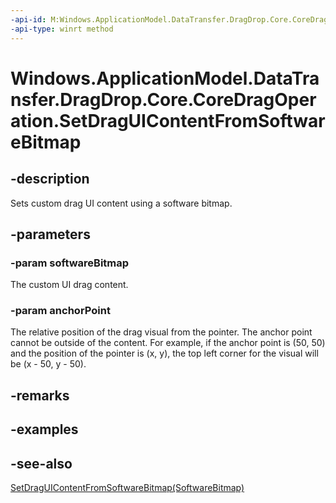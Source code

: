 ----api-id: M:Windows.ApplicationModel.DataTransfer.DragDrop.Core.CoreDragOperation.SetDragUIContentFromSoftwareBitmap(Windows.Graphics.Imaging.SoftwareBitmap,Windows.Foundation.Point)
-api-type: winrt method
---<!-- Method syntaxpublic void SetDragUIContentFromSoftwareBitmap(Windows.Graphics.Imaging.SoftwareBitmap softwareBitmap, Windows.Foundation.Point anchorPoint)--># Windows.ApplicationModel.DataTransfer.DragDrop.Core.CoreDragOperation.SetDragUIContentFromSoftwareBitmap## -descriptionSets custom drag UI content using a software bitmap.## -parameters### -param softwareBitmapThe custom UI drag content.### -param anchorPointThe relative position of the drag visual from the pointer. The anchor point cannot be outside of the content. For example, if the anchor point is (50, 50) and the position of the pointer is (x, y), the top left corner for the visual will be (x - 50, y - 50).## -remarks## -examples## -see-also[SetDragUIContentFromSoftwareBitmap(SoftwareBitmap)](coredragoperation_setdraguicontentfromsoftwarebitmap_439174637.md)